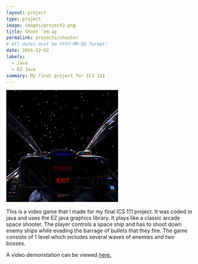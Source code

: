 ```yaml
---
layout: project
type: project
image: images/project2.png
title: Shoot 'em up
permalink: projects/shooter
# All dates must be YYYY-MM-DD format!
date: 2016-12-02
labels:
  - Java
  - EZ Java
summary: My final project for ICS 111
---
```

<img class="ui medium middle floated image" src="../images/project2_2.png">

This is a video game that I made for my final ICS 111 project.  It was coded in java and uses the EZ java graphics library.  It plays like a classic arcade space shooter.  The player controls a space ship and has to shoot down enemy ships while evading the barrage of bullets that they fire.  The game consists of 1 level which includes several waves of enemies and two bosses.

A video demonstation can be viewed [here.](https://www.youtube.com/watch?v=lZ8s6VnzUnI)

